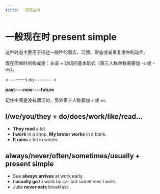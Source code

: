 ```yaml
---
title: 一般现在时
---
```


# 一般现在时 present simple

这种时态主要用于描述一般性的事实、习惯、常态或者重复发生的动作。

现在简单时的构成是：主语 + 动词的基本形式（第三人称单数需要加 -s 或 -es）。

< --------I do--------- >

**past----now----future**

记住中间是没有谓词的，另外第三人称要加 `s` 或 `es`.

## I/we/you/they + do/does/work/like/read...

- **They read** a lot.
- **I work** in a shop. **My broter works** in a bank.
- **It rains** a lot in winter.

## always/never/often/sometimes/usually + present simple

- Sue **always arrives** at work early.
- I **usually go** to work by car but sometimes I walk.
- Julia **never eats** breakfast.
